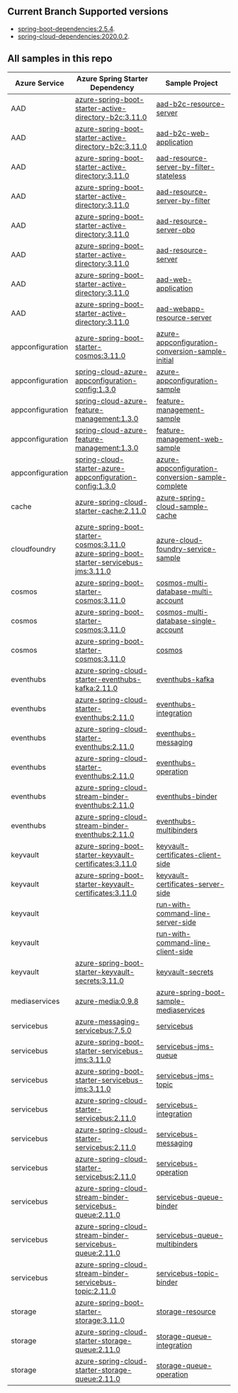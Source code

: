 
## Current Branch Supported versions
- [spring-boot-dependencies:2.5.4](https://repo.maven.apache.org/maven2/org/springframework/boot/spring-boot-dependencies/2.5.4/spring-boot-dependencies-2.5.4.pom).
- [spring-cloud-dependencies:2020.0.2](https://repo.maven.apache.org/maven2/org/springframework/cloud/spring-cloud-dependencies/2020.0.2/spring-cloud-dependencies-2020.0.3.pom).

## All samples in this repo

| Azure Service    | Azure Spring Starter Dependency                                                                  | Sample Project                                                                                                                    |
|------------------|--------------------------------------------------------------------------------------------------|-----------------------------------------------------------------------------------------------------------------------------------|
| AAD              | [azure-spring-boot-starter-active-directory-b2c:3.11.0]                                          | [aad-b2c-resource-server](aad/azure-spring-boot-starter-active-directory-b2c/aad-b2c-resource-server)                             |
| AAD              | [azure-spring-boot-starter-active-directory-b2c:3.11.0]                                          | [aad-b2c-web-application](aad/azure-spring-boot-starter-active-directory-b2c/aad-b2c-web-application)                             |
| AAD              | [azure-spring-boot-starter-active-directory:3.11.0]                                              | [aad-resource-server-by-filter-stateless](aad/azure-spring-boot-starter-active-directory/aad-resource-server-by-filter-stateless) |
| AAD              | [azure-spring-boot-starter-active-directory:3.11.0]                                              | [aad-resource-server-by-filter](aad/azure-spring-boot-starter-active-directory/aad-resource-server-by-filter)                     |
| AAD              | [azure-spring-boot-starter-active-directory:3.11.0]                                              | [aad-resource-server-obo](aad/azure-spring-boot-starter-active-directory/aad-resource-server-obo)                                 |
| AAD              | [azure-spring-boot-starter-active-directory:3.11.0]                                              | [aad-resource-server](aad/azure-spring-boot-starter-active-directory/aad-resource-server)                                         |
| AAD              | [azure-spring-boot-starter-active-directory:3.11.0]                                              | [aad-web-application](aad/azure-spring-boot-starter-active-directory/aad-web-application)                                         |
| AAD              | [azure-spring-boot-starter-active-directory:3.11.0]                                              | [aad-webapp-resource-server](aad/azure-spring-boot-starter-active-directory/aad-web-application-and-resource-server)              |
| appconfiguration | [azure-spring-boot-starter-cosmos:3.11.0]                                                        | [azure-appconfiguration-conversion-sample-initial](appconfiguration/azure-appconfiguration-conversion-sample-initial)             |
| appconfiguration | [spring-cloud-azure-appconfiguration-config:1.3.0]                                               | [azure-appconfiguration-sample](appconfiguration/azure-appconfiguration-sample)                                                   |
| appconfiguration | [spring-cloud-azure-feature-management:1.3.0]                                                    | [feature-management-sample](appconfiguration/feature-management-sample)                                                           |
| appconfiguration | [spring-cloud-azure-feature-management:1.3.0]                                                    | [feature-management-web-sample](appconfiguration/feature-management-web-sample)                                                   |
| appconfiguration | [spring-cloud-starter-azure-appconfiguration-config:1.3.0]                                       | [azure-appconfiguration-conversion-sample-complete](appconfiguration/azure-appconfiguration-conversion-sample-complete)           |
| cache            | [azure-spring-cloud-starter-cache:2.11.0]                                                        | [azure-spring-cloud-sample-cache](cache/azure-spring-cloud-sample-cache)                                                          |
| cloudfoundry     | [azure-spring-boot-starter-cosmos:3.11.0]<br />[azure-spring-boot-starter-servicebus-jms:3.11.0] | [azure-cloud-foundry-service-sample](cloudfoundry/azure-cloud-foundry-service-sample)                                             |
| cosmos           | [azure-spring-boot-starter-cosmos:3.11.0]                                                        | [cosmos-multi-database-multi-account](cosmos/azure-spring-boot-starter-cosmos/cosmos-multi-database-multi-account)                |
| cosmos           | [azure-spring-boot-starter-cosmos:3.11.0]                                                        | [cosmos-multi-database-single-account](cosmos/azure-spring-boot-starter-cosmos/cosmos-multi-database-single-account)              |
| cosmos           | [azure-spring-boot-starter-cosmos:3.11.0]                                                        | [cosmos](cosmos/azure-spring-boot-starter-cosmos/cosmos)                                                                          |
| eventhubs        | [azure-spring-cloud-starter-eventhubs-kafka:2.11.0]                                              | [eventhubs-kafka](eventhubs/azure-spring-cloud-starter-eventhubs-kafka/eventhubs-kafka)                                           |
| eventhubs        | [azure-spring-cloud-starter-eventhubs:2.11.0]                                                    | [eventhubs-integration](eventhubs/azure-spring-cloud-starter-eventhubs/eventhubs-integration)                                     |
| eventhubs        | [azure-spring-cloud-starter-eventhubs:2.11.0]                                                    | [eventhubs-messaging](eventhubs/azure-spring-cloud-starter-eventhubs/eventhubs-messaging)                                         |
| eventhubs        | [azure-spring-cloud-starter-eventhubs:2.11.0]                                                    | [eventhubs-operation](eventhubs/azure-spring-cloud-starter-eventhubs/eventhubs-operation)                                         |
| eventhubs        | [azure-spring-cloud-stream-binder-eventhubs:2.11.0]                                              | [eventhubs-binder](eventhubs/azure-spring-cloud-stream-binder-eventhubs/eventhubs-binder)                                         |
| eventhubs        | [azure-spring-cloud-stream-binder-eventhubs:2.11.0]                                              | [eventhubs-multibinders](eventhubs/azure-spring-cloud-stream-binder-eventhubs/eventhubs-multibinders)                             |
| keyvault         | [azure-spring-boot-starter-keyvault-certificates:3.11.0]                                          | [keyvault-certificates-client-side](keyvault/azure-spring-boot-starter-keyvault-certificates/keyvault-certificates-client-side)   |
| keyvault         | [azure-spring-boot-starter-keyvault-certificates:3.11.0]                                          | [keyvault-certificates-server-side](keyvault/azure-security-keyvault-jca/run-with-command-line-server-side)   |
| keyvault         |                                                                                                  | [run-with-command-line-server-side](keyvault/azure-security-keyvault-jca/run-with-command-line-client-side)   |
| keyvault         |                                                                                                  | [run-with-command-line-client-side](keyvault/azure-spring-boot-starter-keyvault-certificates/keyvault-certificates-server-side)   |
| keyvault         | [azure-spring-boot-starter-keyvault-secrets:3.11.0]                                              | [keyvault-secrets](keyvault/azure-spring-boot-starter-keyvault-secrets/keyvault-secrets)                                          |
| mediaservices    | [azure-media:0.9.8]                                                                              | [azure-spring-boot-sample-mediaservices](mediaservices/azure-spring-boot-sample-mediaservices)                                    |
| servicebus       | [azure-messaging-servicebus:7.5.0]                                                               | [servicebus](servicebus/azure-messaging-servicebus/servicebus)                                                                    |
| servicebus       | [azure-spring-boot-starter-servicebus-jms:3.11.0]                                                | [servicebus-jms-queue](servicebus/azure-spring-boot-starter-servicebus-jms/servicebus-jms-queue)                                  |
| servicebus       | [azure-spring-boot-starter-servicebus-jms:3.11.0]                                                | [servicebus-jms-topic](servicebus/azure-spring-boot-starter-servicebus-jms/servicebus-jms-topic)                                  |
| servicebus       | [azure-spring-cloud-starter-servicebus:2.11.0]                                                   | [servicebus-integration](servicebus/azure-spring-cloud-starter-servicebus/servicebus-integration)                                 |
| servicebus       | [azure-spring-cloud-starter-servicebus:2.11.0]                                                   | [servicebus-messaging](servicebus/azure-spring-cloud-starter-servicebus/servicebus-messaging)                                     |
| servicebus       | [azure-spring-cloud-starter-servicebus:2.11.0]                                                   | [servicebus-operation](servicebus/azure-spring-cloud-starter-servicebus/servicebus-operation)                                     |
| servicebus       | [azure-spring-cloud-stream-binder-servicebus-queue:2.11.0]                                       | [servicebus-queue-binder](servicebus/azure-spring-cloud-stream-binder-servicebus-queue/servicebus-queue-binder)                   |
| servicebus       | [azure-spring-cloud-stream-binder-servicebus-queue:2.11.0]                                       | [servicebus-queue-multibinders](servicebus/azure-spring-cloud-stream-binder-servicebus-queue/servicebus-queue-multibinders)       |
| servicebus       | [azure-spring-cloud-stream-binder-servicebus-topic:2.11.0]                                       | [servicebus-topic-binder](servicebus/azure-spring-cloud-stream-binder-servicebus-topic/servicebus-topic-binder)                   |
| storage          | [azure-spring-boot-starter-storage:3.11.0]                                                       | [storage-resource](storage/azure-spring-boot-starter-storage/storage-resource)                                                    |
| storage          | [azure-spring-cloud-starter-storage-queue:2.11.0]                                                | [storage-queue-integration](storage/azure-spring-cloud-starter-storage-queue/storage-queue-integration)                           |
| storage          | [azure-spring-cloud-starter-storage-queue:2.11.0]                                                | [storage-queue-operation](storage/azure-spring-cloud-starter-storage-queue/storage-queue-operation)                               |

### 

[main]: https://github.com/Azure-Samples/azure-spring-boot-samples
[azure-spring-boot-starter-servicebus-jms:3.11.0]: https://search.maven.org/artifact/com.azure.spring/azure-spring-boot-starter-servicebus-jms/3.11.0/jar
[azure-spring-boot-starter-cosmos:3.11.0]: https://search.maven.org/artifact/com.azure.spring/azure-spring-boot-starter-cosmos/3.11.0/jar
[azure-spring-cloud-starter-cache:2.11.0]: https://search.maven.org/artifact/com.azure.spring/azure-spring-cloud-starter-cache/2.11.0/jar
[spring-cloud-azure-feature-management:1.3.0]: https://search.maven.org/artifact/com.microsoft.azure/spring-cloud-azure-feature-management/1.3.0/jar
[spring-cloud-azure-appconfiguration-config:1.3.0]: https://search.maven.org/artifact/com.microsoft.azure/spring-cloud-azure-appconfiguration-config/1.3.0/jar
[azure-spring-boot-starter-cosmos:3.11.0]: https://search.maven.org/artifact/com.azure.spring/azure-spring-boot-starter-cosmos/3.11.0/jar
[spring-cloud-starter-azure-appconfiguration-config:1.3.0]: https://search.maven.org/artifact/com.microsoft.azure/spring-cloud-starter-azure-appconfiguration-config/1.3.0/jar
[azure-messaging-servicebus:7.5.0]: https://search.maven.org/artifact/com.azure/azure-messaging-servicebus/7.4.0/jar
[azure-media:0.9.8]: https://search.maven.org/artifact/com.microsoft.azure/azure-media/0.9.8/jar
[azure-spring-boot-starter-keyvault-secrets:3.11.0]: https://search.maven.org/artifact/com.azure.spring/azure-spring-boot-starter-keyvault-secrets/3.11.0/jar
[azure-spring-boot-starter-keyvault-certificates:3.11.0]: https://search.maven.org/artifact/com.azure.spring/azure-spring-boot-starter-keyvault-certificates/3.11.0/jar
[azure-spring-cloud-stream-binder-eventhubs:2.11.0]: https://search.maven.org/artifact/com.azure.spring/azure-spring-cloud-stream-binder-eventhubs/2.11.0/jar
[azure-spring-cloud-starter-eventhubs-kafka:2.11.0]: https://search.maven.org/artifact/com.azure.spring/azure-spring-cloud-starter-eventhubs-kafka/2.11.0/jar
[azure-spring-cloud-starter-eventhubs:2.11.0]: https://search.maven.org/artifact/com.azure.spring/azure-spring-cloud-starter-eventhubs/2.11.0/jar
[azure-spring-boot-starter-cosmos:3.11.0]: https://search.maven.org/artifact/com.azure.spring/azure-spring-boot-starter-cosmos/3.11.0/jar
[azure-spring-cloud-stream-binder-servicebus-topic:2.11.0]: https://search.maven.org/artifact/com.azure.spring/azure-spring-cloud-stream-binder-servicebus-topic/2.11.0/jar
[azure-spring-cloud-stream-binder-servicebus-queue:2.11.0]: https://search.maven.org/artifact/com.azure.spring/azure-spring-cloud-stream-binder-servicebus-queue/2.11.0/jar
[azure-spring-boot-starter-storage:3.11.0]: https://search.maven.org/artifact/com.azure.spring/azure-spring-boot-starter-storage/3.11.0/jar
[azure-spring-boot-starter-active-directory:3.11.0]: https://search.maven.org/artifact/com.azure.spring/azure-spring-boot-starter-active-directory/3.11.0/jar
[azure-spring-boot-starter-active-directory-b2c:3.11.0]: https://search.maven.org/artifact/com.azure.spring/azure-spring-boot-starter-active-directory-b2c/3.11.0/jar
[azure-spring-boot-starter-servicebus-jms:3.11.0]: https://search.maven.org/artifact/com.azure.spring/azure-spring-boot-starter-servicebus-jms/3.11.0/jar
[azure-spring-cloud-starter-servicebus:2.11.0]: https://search.maven.org/artifact/com.azure.spring/azure-spring-cloud-starter-servicebus/2.11.0/jar
[azure-spring-cloud-starter-storage-queue:2.11.0]: https://search.maven.org/artifact/com.azure.spring/azure-spring-cloud-starter-storage-queue/2.11.0/jar
